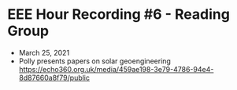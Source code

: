 # EEE Hour Recording #6 - Reading Group
* March 25, 2021
* Polly presents papers on solar geoengineering
<https://echo360.org.uk/media/459ae198-3e79-4786-94e4-8d87660a8f79/public>
